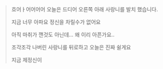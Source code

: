 > 흐어ㅏ어어어어 오늘은 드디어 오른쪽 아래 사랑니를 발치 했습니다.
> 
> 지금 너무 아파요 정신을 차릴수가 없어요
> 
> 아직 마취가 깬것도 아닌데... 왜 이리 아픈가요..
> 
> 조각조각 나버린 사랑니를 뒤로하고 오늘은 진짜 쉴게요
> 
> 지금 제정신이 
